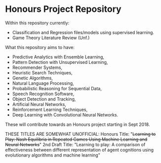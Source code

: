 # Honours Project Repository

Within this repository currently:
* Classification and Regression files/models using supervised learning.
* Game Theory Literature Review (Unf.)

What this repository aims to have:
* Predictive Analytics with Ensemble Learning,
* Pattern Detection with Unsupervised Learning,
* Recommender Systems,
* Heuristic Search Techniques,
* Genetic Algorithms,
* Natural Language Processing,
* Probabilistic Reasoning for Sequential Data,
* Speech Recognition Software,
* Object Detection and Tracking,
* Artificial Neural Networks,
* Reinforcement Learning Techniques,
* Deep Learning with Convolutional Neural Networks.

These will contribute towards an Honours project starting in Sept 2018.

THESE TITLES ARE SOMEWHAT UNOFFICIAL:
Honours Title: "~~Learning to Play: Nash Equilibria in Repeated Games Using Machine Learning and Neural Networks~~"
2nd Draft Title: "Learning to play: A comparison of effectiveness between different representation of agent cognitions using evolutionary algorithms and machine learning"
